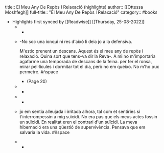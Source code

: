 title:: El Meu Any De Repòs I Relaxació (highlights)
author:: [[Ottessa Moshfegh]]
full-title:: "El Meu Any De Repòs I Relaxació"
category:: #books

- Highlights first synced by [[Readwise]] [[Thursday, 25-08-2022]]
	- -
	- -No soc una ionqui ni res d'això li deia jo a la defensiva.
	  
	  M'estic prenent un descans. Aquest és el meu any de repòs i relaxació. Quina sort que tens-va dir la Reva-. A mi no m'importaria agafarme una temporada de descans de la feina. per fer el ronsa, mirar pel·lícules i dormitar tot el dia, però no em queixo. No m'ho puc permetre. #ñspace
		- (Page 20)
	- -
	- -
	- jo em sentia alleujada i irritada alhora, tal com et sentiries si t'interrompessin a mig suïcidi. No era pas que els meus actes fossin un suïcidi. En realitat eren el contrari d'un suïcidi. La meva hibernació era una qüestió de supervivència. Pensava que em salvaria la vida. #ñspace
	- -